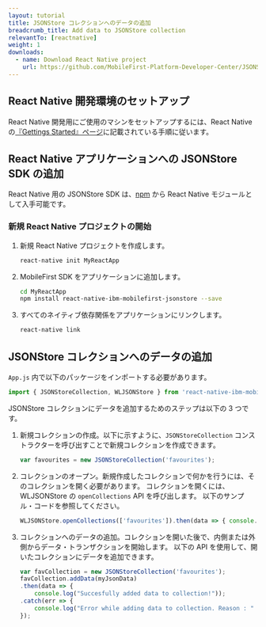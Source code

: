 ```yaml
---
layout: tutorial
title: JSONStore コレクションへのデータの追加
breadcrumb_title: Add data to JSONStore collection
relevantTo: [reactnative]
weight: 1
downloads:
  - name: Download React Native project
    url: https://github.com/MobileFirst-Platform-Developer-Center/JSONStoreReactNative
---
```

<!-- NLS_CHARSET=UTF-8 -->
##  React Native 開発環境のセットアップ
React Native 開発用にご使用のマシンをセットアップするには、React Native の[『Gettings Started』ページ](https://facebook.github.io/react-native/docs/getting-started.html)に記載されている手順に従います。

##  React Native アプリケーションへの JSONStore SDK の追加
React Native 用の JSONStore SDK は、[npm](https://www.npmjs.com/package/react-native-mobilefirst-jsonstore) から React Native モジュールとして入手可能です。

### 新規 React Native プロジェクトの開始
1. 新規 React Native プロジェクトを作成します。
    ```bash
    react-native init MyReactApp
    ```

2. MobileFirst SDK をアプリケーションに追加します。
    ```bash
    cd MyReactApp
    npm install react-native-ibm-mobilefirst-jsonstore --save
    ```

3.  すべてのネイティブ依存関係をアプリケーションにリンクします。
    ```bash
    react-native link
    ```

## JSONStore コレクションへのデータの追加

`App.js` 内で以下のパッケージをインポートする必要があります。

```javascript
import { JSONStoreCollection, WLJSONStore } from 'react-native-ibm-mobilefirst-jsonstore';
```

JSONStore コレクションにデータを追加するためのステップは以下の 3 つです。

1. 新規コレクションの作成。以下に示すように、`JSONStoreCollection` コンストラクターを呼び出すことで新規コレクションを作成できます。
    ```javascript
    var favourites = new JSONStoreCollection('favourites');
    ```
2.  コレクションのオープン。新規作成したコレクションで何かを行うには、そのコレクションを開く必要があります。 コレクションを開くには、WLJSONStore の `openCollections` API を呼び出します。 以下のサンプル・コードを参照してください。
    ```javascript
    WLJSONStore.openCollections(['favourites']).then(data => { console.log(data); }).catch(err =>{ console.log(err); });
    ```
3. コレクションへのデータの追加。コレクションを開いた後で、内側または外側からデータ・トランザクションを開始します。 以下の API を使用して、開いたコレクションにデータを追加できます。
    ```javascript
    var favCollection = new JSONStoreCollection('favourites');
    favCollection.addData(myJsonData)
    .then(data => {
    	console.log("Succesfully added data to collection!"));
    .catch(err => {
    	console.log("Error while adding data to collection. Reason : " + err);
    });
    ```    
